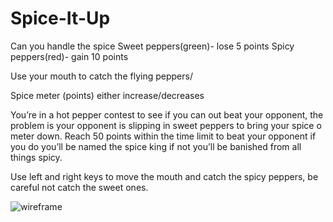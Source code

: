 # Spice-It-Up

Can you handle the spice
Sweet peppers(green)- lose 5 points
Spicy peppers(red)- gain 10 points

Use your mouth to catch the flying peppers/

Spice meter (points) either increase/decreases

You’re in a hot pepper contest to see if you can out beat your opponent, the problem is your opponent is slipping in sweet peppers to bring your spice o meter down. Reach 50 points within the time limit to beat your opponent if you do you’ll be named the spice king if not you’ll be banished from all things spicy. 

Use left and right keys to move the mouth and catch the spicy peppers, be careful not catch the sweet ones. 




![wireframe](https://user-images.githubusercontent.com/104798500/181157066-3da41427-796f-4249-bc60-ac86f3258ef5.jpeg)

